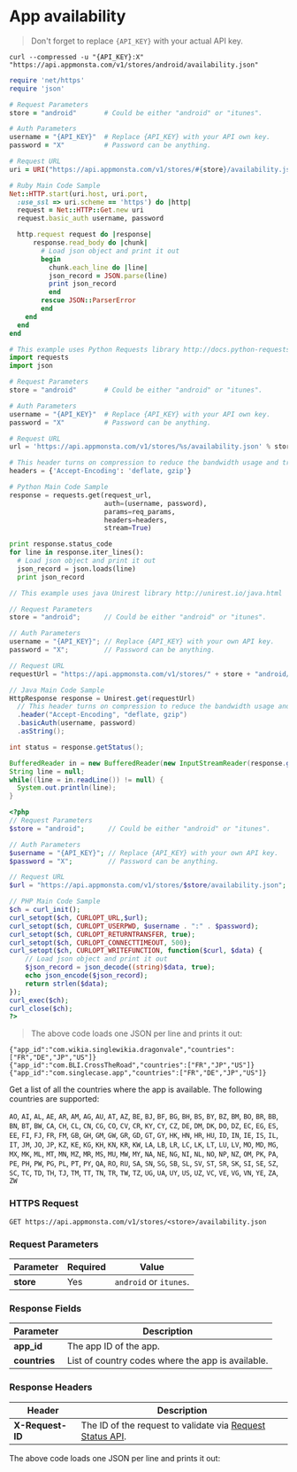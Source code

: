# **App availability**

> Don't forget to replace `{API_KEY}` with your actual API key.

```shell
curl --compressed -u "{API_KEY}:X" "https://api.appmonsta.com/v1/stores/android/availability.json"
```

```ruby
require 'net/https'
require 'json'

# Request Parameters
store = "android"       # Could be either "android" or "itunes".

# Auth Parameters
username = "{API_KEY}"  # Replace {API_KEY} with your API own key.
password = "X"          # Password can be anything.

# Request URL
uri = URI("https://api.appmonsta.com/v1/stores/#{store}/availability.json")

# Ruby Main Code Sample
Net::HTTP.start(uri.host, uri.port,
  :use_ssl => uri.scheme == 'https') do |http|
  request = Net::HTTP::Get.new uri
  request.basic_auth username, password

  http.request request do |response|
      response.read_body do |chunk|
        # Load json object and print it out
        begin
          chunk.each_line do |line|
          json_record = JSON.parse(line)
          print json_record
          end
        rescue JSON::ParserError
        end
    end
  end
end
```

```python
# This example uses Python Requests library http://docs.python-requests.org/en/master/
import requests
import json

# Request Parameters
store = "android"       # Could be either "android" or "itunes".

# Auth Parameters
username = "{API_KEY}"  # Replace {API_KEY} with your API own key.
password = "X"          # Password can be anything.

# Request URL
url = 'https://api.appmonsta.com/v1/stores/%s/availability.json' % store

# This header turns on compression to reduce the bandwidth usage and transfer time.
headers = {'Accept-Encoding': 'deflate, gzip'}

# Python Main Code Sample
response = requests.get(request_url,
                        auth=(username, password),
                        params=req_params,
                        headers=headers,
                        stream=True)

print response.status_code
for line in response.iter_lines():
  # Load json object and print it out
  json_record = json.loads(line)
  print json_record
```

```java
// This example uses java Unirest library http://unirest.io/java.html

// Request Parameters
store = "android";      // Could be either "android" or "itunes".

// Auth Parameters
username = "{API_KEY}"; // Replace {API_KEY} with your own API key.
password = "X";         // Password can be anything.

// Request URL
requestUrl = "https://api.appmonsta.com/v1/stores/" + store + "android/availability.json"

// Java Main Code Sample
HttpResponse response = Unirest.get(requestUrl)
  // This header turns on compression to reduce the bandwidth usage and transfer time.
  .header("Accept-Encoding", "deflate, gzip")
  .basicAuth(username, password)
  .asString();

int status = response.getStatus();

BufferedReader in = new BufferedReader(new InputStreamReader(response.getRawBody()));
String line = null;
while((line = in.readLine()) != null) {
  System.out.println(line);
}
```

```php
<?php
// Request Parameters
$store = "android";      // Could be either "android" or "itunes".

// Auth Parameters
$username = "{API_KEY}"; // Replace {API_KEY} with your own API key.
$password = "X";         // Password can be anything.

// Request URL
$url = "https://api.appmonsta.com/v1/stores/$store/availability.json";

// PHP Main Code Sample
$ch = curl_init();
curl_setopt($ch, CURLOPT_URL,$url);
curl_setopt($ch, CURLOPT_USERPWD, $username . ":" . $password);
curl_setopt($ch, CURLOPT_RETURNTRANSFER, true);
curl_setopt($ch, CURLOPT_CONNECTTIMEOUT, 500);
curl_setopt($ch, CURLOPT_WRITEFUNCTION, function($curl, $data) {
    // Load json object and print it out
    $json_record = json_decode((string)$data, true);
    echo json_encode($json_record);
    return strlen($data);
});
curl_exec($ch);
curl_close($ch);
?>
```

> The above code loads one JSON per line and prints it out:

```
{"app_id":"com.wikia.singlewikia.dragonvale","countries":["FR","DE","JP","US"]}
{"app_id":"com.BLI.CrossTheRoad","countries":["FR","JP","US"]}
{"app_id":"com.singlecase.app","countries":["FR","DE","JP","US"]}
```
Get a list of all the countries where the app is available. The following countries are supported:

`AO`, `AI`, `AL`, `AE`, `AR`, `AM`, `AG`, `AU`, `AT`, `AZ`, `BE`,
`BJ`, `BF`, `BG`, `BH`, `BS`, `BY`, `BZ`, `BM`, `BO`, `BR`, `BB`,
`BN`, `BT`, `BW`, `CA`, `CH`, `CL`, `CN`, `CG`, `CO`, `CV`, `CR`,
`KY`, `CY`, `CZ`, `DE`, `DM`, `DK`, `DO`, `DZ`, `EC`, `EG`, `ES`,
`EE`, `FI`, `FJ`, `FR`, `FM`, `GB`, `GH`, `GM`, `GW`, `GR`, `GD`,
`GT`, `GY`, `HK`, `HN`, `HR`, `HU`, `ID`, `IN`, `IE`, `IS`, `IL`,
`IT`, `JM`, `JO`, `JP`, `KZ`, `KE`, `KG`, `KH`, `KN`, `KR`, `KW`,
`LA`, `LB`, `LR`, `LC`, `LK`, `LT`, `LU`, `LV`, `MO`, `MD`, `MG`,
`MX`, `MK`, `ML`, `MT`, `MN`, `MZ`, `MR`, `MS`, `MU`, `MW`, `MY`,
`NA`, `NE`, `NG`, `NI`, `NL`, `NO`, `NP`, `NZ`, `OM`, `PK`, `PA`,
`PE`, `PH`, `PW`, `PG`, `PL`, `PT`, `PY`, `QA`, `RO`, `RU`, `SA`,
`SN`, `SG`, `SB`, `SL`, `SV`, `ST`, `SR`, `SK`, `SI`, `SE`, `SZ`,
`SC`, `TC`, `TD`, `TH`, `TJ`, `TM`, `TT`, `TN`, `TR`, `TW`, `TZ`,
`UG`, `UA`, `UY`, `US`, `UZ`, `VC`, `VE`, `VG`, `VN`, `YE`, `ZA`,
`ZW`

### HTTPS Request

`GET https://api.appmonsta.com/v1/stores/<store>/availability.json`

### Request Parameters

Parameter         | Required | Value
----------------- | -------- | -----------
**store**         | Yes      | `android` or `itunes`.

### Response Fields

Parameter         | Description 
----------------- | ---------------------
**app_id**        | The app ID of the app.
**countries**     | List of country codes where the app is available.

### Response Headers

Header            | Description
----------------- | -----------
**X-Request-ID**  | The ID of the request to validate via [Request Status API](#get-request-status).

<aside class="notice">
The above code loads one JSON per line and prints it out:
</aside>
